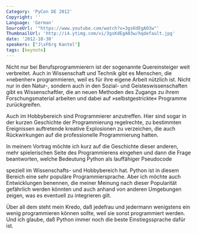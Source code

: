 ```yaml
---
Category: 'PyCon DE 2012'
Copyright: ''
Language: 'German'
SourceUrl: '"https://www.youtube.com/watch?v=3gsKdEgA03w"'
ThumbnailUrl: 'http://i4.ytimg.com/vi/3gsKdEgA03w/hqdefault.jpg'
date: '2012-10-30'
speakers: ["J\xF6rg Kantel"]
tags: [keynote]
---
```

Nicht nur bei Berufsprogrammierern ist der sogenannte Quereinsteiger weit
verbreitet. Auch in Wissenschaft und Technik gibt es Menschen, die »nebenher«
programmieren, weil es für ihre eigene Arbeit nützlich ist. Nicht nur in den
Natur-, sondern auch in den Sozial- und Geisteswissenschaften gibt es
Wissenschaftler, die an neuen Methoden des Zugangs zu ihrem Forschungsmaterial
arbeiten und dabei auf »selbstgestrickte« Programme zurückgreifen.

Auch im Hobbybereich sind Programmierer anzutreffen. Hier sind sogar in der
kurzen Geschichte der Programmierung regelrechte, zu bestimmten Ereignissen
auftretende kreative Explosionen zu verzeichen, die auch Rückwirkungen auf die
professionelle Programmierung hatten.

In meinem Vortrag möchte ich kurz auf die Geschichte dieser anderen, mehr
spielerischen Seite des Programmierens eingehen und dann die Frage
beantworten, welche Bedeutung Python als lauffähiger Pseudocode

speziell im Wissenschafts- und Hobbybereich hat. Python ist in diesem Bereich
eine sehr populäre Programmiersprache. Aber ich möchte auch Entwicklungen
benennen, die meiner Meinung nach dieser Popularität gefährlich werden könnten
und auch anhand von anderen Umgebungen zeigen, was es eventuell zu integrieren
gilt.

Über all dem steht mein Kredo, daß jedefrau und jedermann wenigstens ein wenig
programmieren können sollte, weil sie sonst programmiert werden. Und ich
glaube, daß Python immer noch die beste Einstiegssprache dafür ist.


